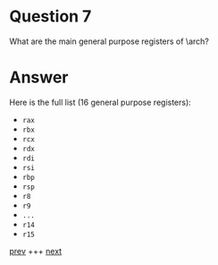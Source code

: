 
# Question 7


What are the main general purpose registers of \arch?


# Answer




Here is the full list (16 general purpose registers):

* `rax`
* `rbx`
* `rcx`
* `rdx`
* `rdi`
* `rsi`
* `rbp`
* `rsp`
* `r8`
* `r9`
* `...`
* `r14`
* `r15`




[prev](006.md) +++ [next](008.md)
